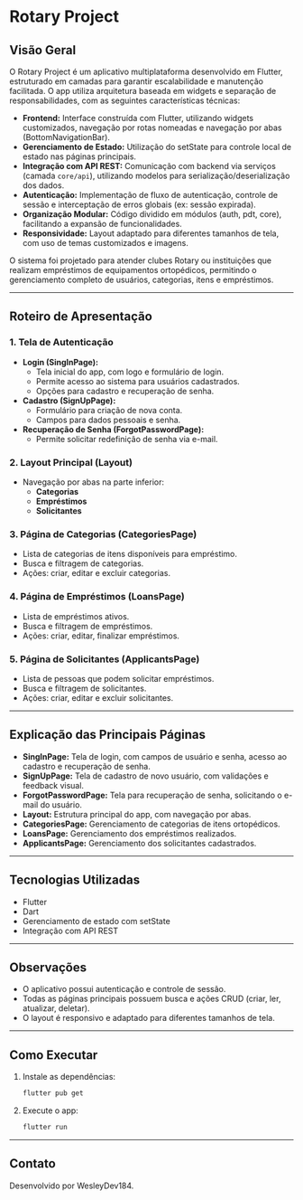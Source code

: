 # Rotary Project

## Visão Geral

O Rotary Project é um aplicativo multiplataforma desenvolvido em Flutter, estruturado em camadas para garantir escalabilidade e manutenção facilitada. O app utiliza arquitetura baseada em widgets e separação de responsabilidades, com as seguintes características técnicas:

- **Frontend:** Interface construída com Flutter, utilizando widgets customizados, navegação por rotas nomeadas e navegação por abas (BottomNavigationBar).
- **Gerenciamento de Estado:** Utilização do setState para controle local de estado nas páginas principais.
- **Integração com API REST:** Comunicação com backend via serviços (camada `core/api`), utilizando modelos para serialização/deserialização dos dados.
- **Autenticação:** Implementação de fluxo de autenticação, controle de sessão e interceptação de erros globais (ex: sessão expirada).
- **Organização Modular:** Código dividido em módulos (auth, pdt, core), facilitando a expansão de funcionalidades.
- **Responsividade:** Layout adaptado para diferentes tamanhos de tela, com uso de temas customizados e imagens.

O sistema foi projetado para atender clubes Rotary ou instituições que realizam empréstimos de equipamentos ortopédicos, permitindo o gerenciamento completo de usuários, categorias, itens e empréstimos.

---

## Roteiro de Apresentação

### 1. Tela de Autenticação

- **Login (SingInPage):**
  - Tela inicial do app, com logo e formulário de login.
  - Permite acesso ao sistema para usuários cadastrados.
  - Opções para cadastro e recuperação de senha.
- **Cadastro (SignUpPage):**
  - Formulário para criação de nova conta.
  - Campos para dados pessoais e senha.
- **Recuperação de Senha (ForgotPasswordPage):**
  - Permite solicitar redefinição de senha via e-mail.

### 2. Layout Principal (Layout)

- Navegação por abas na parte inferior:
  - **Categorias**
  - **Empréstimos**
  - **Solicitantes**

### 3. Página de Categorias (CategoriesPage)

- Lista de categorias de itens disponíveis para empréstimo.
- Busca e filtragem de categorias.
- Ações: criar, editar e excluir categorias.

### 4. Página de Empréstimos (LoansPage)

- Lista de empréstimos ativos.
- Busca e filtragem de empréstimos.
- Ações: criar, editar, finalizar empréstimos.

### 5. Página de Solicitantes (ApplicantsPage)

- Lista de pessoas que podem solicitar empréstimos.
- Busca e filtragem de solicitantes.
- Ações: criar, editar e excluir solicitantes.

---

## Explicação das Principais Páginas

- **SingInPage:** Tela de login, com campos de usuário e senha, acesso ao cadastro e recuperação de senha.
- **SignUpPage:** Tela de cadastro de novo usuário, com validações e feedback visual.
- **ForgotPasswordPage:** Tela para recuperação de senha, solicitando o e-mail do usuário.
- **Layout:** Estrutura principal do app, com navegação por abas.
- **CategoriesPage:** Gerenciamento de categorias de itens ortopédicos.
- **LoansPage:** Gerenciamento dos empréstimos realizados.
- **ApplicantsPage:** Gerenciamento dos solicitantes cadastrados.

---

## Tecnologias Utilizadas

- Flutter
- Dart
- Gerenciamento de estado com setState
- Integração com API REST

---

## Observações

- O aplicativo possui autenticação e controle de sessão.
- Todas as páginas principais possuem busca e ações CRUD (criar, ler, atualizar, deletar).
- O layout é responsivo e adaptado para diferentes tamanhos de tela.

---

## Como Executar

1. Instale as dependências:
   ```sh
   flutter pub get
   ```
2. Execute o app:
   ```sh
   flutter run
   ```

---

## Contato

Desenvolvido por WesleyDev184.
